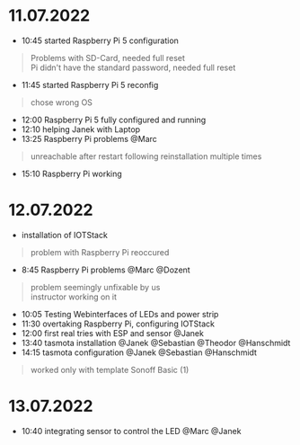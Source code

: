 # 11.07.2022
* 10:45 started Raspberry Pi 5 configuration
> Problems with SD-Card, needed full reset\
> Pi didn't have the standard password, needed full reset
* 11:45 started Raspberry Pi 5 reconfig
> chose wrong OS
* 12:00 Raspberry Pi 5 fully configured and running
* 12:10 helping Janek with Laptop
* 13:25 Raspberry Pi problems @Marc
> unreachable after restart
> following reinstallation multiple times
* 15:10 Raspberry Pi working

# 12.07.2022
* installation of IOTStack
> problem with Raspberry Pi reoccured
* 8:45 Raspberry Pi problems @Marc @Dozent
> problem seemingly unfixable by us\
> instructor working on it
* 10:05 Testing Webinterfaces of LEDs and power strip
* 11:30 overtaking Raspberry Pi, configuring IOTStack
* 12:00 first real tries with ESP and sensor @Janek
* 13:40 tasmota installation @Janek @Sebastian @Theodor @Hanschmidt
* 14:15 tasmota configuration @Janek @Sebastian @Hanschmidt
> worked only with template Sonoff Basic (1)

# 13.07.2022
* 10:40 integrating sensor to control the LED @Marc @Janek